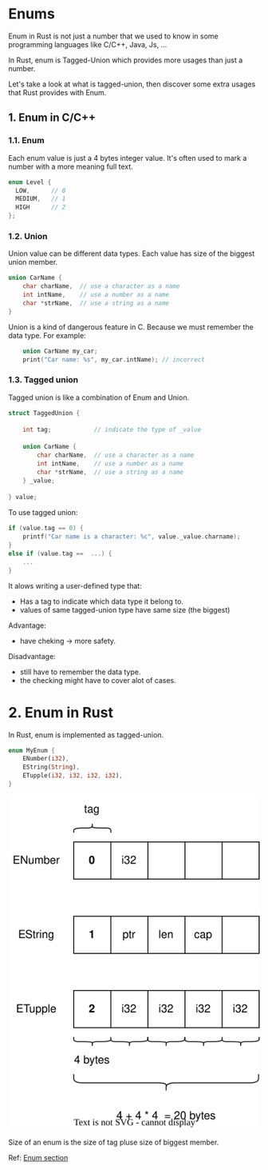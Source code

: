 

# Enums

Enum in Rust is not just a number that we used to know in some programming languages like C/C++, Java, Js, ...

In Rust, enum is Tagged-Union which provides more usages than just a number.

Let's take a look at what is tagged-union, then discover some extra usages that Rust provides with Enum.

## 1. Enum in C/C++

### 1.1. Enum

Each enum value is just a 4 bytes integer value.
It's often used to mark a number with a more meaning full text.

``` C
enum Level {
  LOW,      // 0
  MEDIUM,   // 1
  HIGH      // 2
};
```

### 1.2. Union

Union value can be different data types. 
Each value has size of the biggest union member.

```C
union CarName {
    char charName,  // use a character as a name
    int intName,    // use a number as a name
    char *strName,  // use a string as a name
}
```

Union is a kind of dangerous feature in C. Because we must remember the data type. 
For example:

```C
    union CarName my_car;
    print("Car name: %s", my_car.intName); // incorrect
```

### 1.3. Tagged union

Tagged union is like a combination of Enum and Union.

```C
struct TaggedUnion {

    int tag;            // indicate the type of _value

    union CarName {
        char charName,  // use a character as a name
        int intName,    // use a number as a name
        char *strName,  // use a string as a name
    } _value;

} value;
```

To use tagged union:
```C
if (value.tag == 0) {
    printf("Car name is a character: %c", value._value.charname);
}
else if (value.tag ==  ...) {
    ...
}
```


It alows writing a user-defined type that:
* Has a tag to indicate which data type it belong to.
* values of same tagged-union type have same size (the biggest)


Advantage: 
* have cheking -> more safety.


Disadvantage:
* still have to remember the data type.
* the checking might have to cover alot of cases.


# 2. Enum in Rust

In Rust, enum is implemented as tagged-union.

``` rust
enum MyEnum {
    ENumber(i32),
    EString(String),
    ETupple(i32, i32, i32, i32),
}
```
![Tunnel encapsulation](images/tagged_union.drawio.svg "Tunnel encapsulation")

Size of an enum is the size of tag pluse size of biggest member.

Ref: [Enum section](../memory_layout/memory_layout.md#Enum)